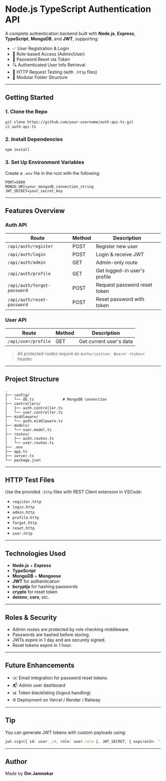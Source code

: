 
#  Node.js TypeScript Authentication API

A complete authentication backend built with **Node.js**, **Express**, **TypeScript**, **MongoDB**, and **JWT**, supporting:

- ✅ User Registration & Login
- 🔐 Role-based Access (Admin/User)
- 🔄 Password Reset via Token
- 🔍 Authenticated User Info Retrieval
- 🧪 HTTP Request Testing (with `.http` files)
- 🔧 Modular Folder Structure

---

##  Getting Started

### 1. Clone the Repo

```bash
git clone https://github.com/your-username/auth-api-ts.git
cd auth-api-ts
```

### 2. Install Dependencies

```bash
npm install
```

### 3. Set Up Environment Variables

Create a `.env` file in the root with the following:

```env
PORT=5000
MONGO_URI=your_mongodb_connection_string
JWT_SECRET=your_secret_key
```

---

##  Features Overview

###  Auth API

| Route | Method | Description |
|-------|--------|-------------|
| `/api/auth/register` | POST | Register new user |
| `/api/auth/login` | POST | Login & receive JWT |
| `/api/auth/admin` | GET | Admin-only route |
| `/api/auth/profile` | GET | Get logged-in user's profile |
| `/api/auth/forgot-password` | POST | Request password reset token |
| `/api/auth/reset-password` | POST | Reset password with token |

###  User API

| Route | Method | Description |
|-------|--------|-------------|
| `/api/user/profile` | GET | Get current user's data |

>  All protected routes require an `Authorization: Bearer <token>` header.
---

##  Project Structure

```
.
├── config/
│   └── db.ts             # MongoDB connection
├── controllers/
│   ├── auth.controller.ts
│   └── user.controller.ts
├── middleware/
│   └── auth.middleware.ts
├── models/
│   └── user.model.ts
├── routes/
│   ├── auth.routes.ts
│   └── user.routes.ts
├── .env
├── app.ts
├── server.ts
└── package.json
```

---

##  HTTP Test Files

Use the provided `.http` files with REST Client extension in VSCode:

- `register.http`
- `login.http`
- `admin.http`
- `profile.http`
- `forgot.http`
- `reset.http`
- `user.http`

---

##  Technologies Used


- **Node.js** + **Express**
- **TypeScript**
- **MongoDB** + **Mongoose**
- **JWT** for authentication
- **bcryptjs** for hashing passwords
- **crypto** for reset token
- **dotenv**, **cors**, etc.

---

##  Roles & Security

- Admin routes are protected by role checking middleware.
- Passwords are hashed before storing.
- JWTs expire in 1 day and are securely signed.
- Reset tokens expire in 1 hour.

---

##  Future Enhancements

- ✉️ Email integration for password reset tokens
- 📬 Admin user dashboard
- 📊 Token blacklisting (logout handling)
- 🌐 Deployment on Vercel / Render / Railway

---

##  Tip

You can generate JWT tokens with custom payloads using:

```ts
jwt.sign({ id: user._id, role: user.role }, JWT_SECRET, { expiresIn: "1d" });
```

---

##  Author

Made by **Om Jamnekar**

